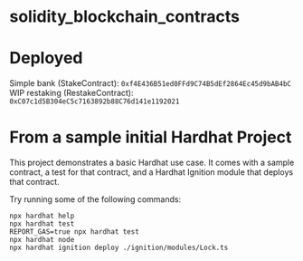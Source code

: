 # solidity_blockchain_contracts

# Deployed
Simple bank (StakeContract): `0xf4E436B51ed0FFd9C74B5dEf2864Ec45d9bAB4bC`
WIP restaking (RestakeContract): `0xC07c1d5B304eC5c7163892b88C76d141e1192021`

# From a sample initial Hardhat Project

This project demonstrates a basic Hardhat use case. It comes with a sample contract, a test for that contract, and a Hardhat Ignition module that deploys that contract.

Try running some of the following commands:

```shell
npx hardhat help
npx hardhat test
REPORT_GAS=true npx hardhat test
npx hardhat node
npx hardhat ignition deploy ./ignition/modules/Lock.ts
```


